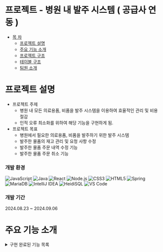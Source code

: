 
# 프로젝트 - 병원 내 발주 시스템 ( 공급사 연동 )

* [목 차](#-목-차)
    - [프로젝트 설명](#프로젝트-설명)   
    - [주요 기능 소개](#주요-기능-소개)   
    - [프로젝트 구조](#프로젝트-구조)   
    - [테이블 구조](#테이블-구조)
    - [팀원 소개](#팀원-소개)
 

# 프로젝트 설명
* 프로젝트 주제
    * 병원 내 모든 의료용품, 비품을 발주 시스템을 이용하여 효율적인 관리 및 비용 절감
    * 인적 오류 최소화를 위하여 해당 기능을 구현하게 됨.
* 프로젝트 목표
    * 병원에서 필요한 의료용품, 비품을 발주하기 위한 발주 시스템
    * 발주한 물품의 재고 관리 및 요청 사항 수정
    * 발주한 물품 주문 내역 수정 기능
    * 발주한 물품 주문 취소 기능
 
### 개발 환경
![JavaScript](https://img.shields.io/badge/JavaScript-F7DF1E?style=for-the-badge&logo=javascript&logoColor=black)
![Java](https://img.shields.io/badge/Java-007396?style=for-the-badge&logo=java&logoColor=white)
![React](https://img.shields.io/badge/React-61DAFB?style=for-the-badge&logo=react&logoColor=black)
![Node.js](https://img.shields.io/badge/Node.js-339933?style=for-the-badge&logo=node-dot-js&logoColor=white)
![CSS3](https://img.shields.io/badge/CSS3-1572B6?style=for-the-badge&logo=css3&logoColor=white)
![HTML5](https://img.shields.io/badge/HTML5-E34F26?style=for-the-badge&logo=html5&logoColor=white)
![Spring](https://img.shields.io/badge/Spring-6DB33F?style=for-the-badge&logo=spring&logoColor=white)
![MariaDB](https://img.shields.io/badge/MariaDB-003545?style=for-the-badge&logo=mariadb&logoColor=white)
![IntelliJ IDEA](https://img.shields.io/badge/IntelliJ_IDEA-000000?style=for-the-badge&logo=intellij-idea&logoColor=white)
![HeidiSQL](https://img.shields.io/badge/HeidiSQL-006400?style=for-the-badge&logo=heidisql&logoColor=white)
![VS Code](https://img.shields.io/badge/VS_Code-007ACC?style=for-the-badge&logo=visual-studio-code&logoColor=white)


### 개발 기간
2024.08.23 ~ 2024.09.06

# 주요 기능 소개
<details><summary>구현 완료된 기능 목록</summary><br>

<details><summary>관리자 로그인 및 재고관리 페이지</summary>
    
![1-1](https://github.com/user-attachments/assets/67306f0e-2db6-41d3-814d-1c96c703edf5)

</details>


<details><summary>신규 물품 등록</summary>
    
![21-1](https://github.com/user-attachments/assets/f6834279-a2f1-436b-9799-6b9f4b61ca03)
![22-2](https://github.com/user-attachments/assets/cc4c2840-0395-421c-b4cc-c79c5afe9bd2)

</details>


<details><summary>발주 신청</summary>
    
![3-1](https://github.com/user-attachments/assets/93a3eb7b-0301-4766-ba5d-edb29679eb5e)

</details>


<details><summary>발주 내역 관리</summary>
    
![4-1](https://github.com/user-attachments/assets/2b20c1c2-40f7-4abb-a166-013d3a9953e7)

</details>


# 프로젝트 구조
<details><summary>구조도 보기</summary>

```plaintext
src
 ┣ pages
 ┃ ┣ admin
 ┃ ┣ order (다른 프로젝트와 겹침)
 ┃ ┃ ┗ kth
 ┃ ┃ ┃ ┣ ManageSupply.css
 ┃ ┃ ┃ ┣ ManageSupply.js
 ┃ ┃ ┃ ┣ OrderLayout.css
 ┃ ┃ ┃ ┣ OrderLayout.js
 ┃ ┃ ┃ ┣ OrderList.css
 ┃ ┃ ┃ ┣ OrderList.js
 ┃ ┃ ┃ ┣ RegistSupply.css
 ┃ ┃ ┃ ┣ RegistSupply.js
 ┃ ┃ ┃ ┣ RequestOrder.css
 ┃ ┃ ┃ ┗ RequestOrder.js
 ┣ App.css
 ┣ App.js
 ┣ App.test.js
 ┣ index.css
 ┣ index.js
 ┣ logo.svg
 ┣ reportWebVitals.js
 ┣ reset.css
 ┗ setupTests.js
```
</details>



# 테이블 구조
<details><summary>구조도 보기</summary>
    
![테이블 구조](https://github.com/user-attachments/assets/06576686-188e-4b92-a473-2e34688de019)

</details>


# 팀원 소개
| 팀원    |박주원         | 김탁현              | 김세훈           | 최윤형         |
|---------|--------------------|---------------------|------------------|-----------------|
| 담당기능     | 증명서 출력 기능 | 회원가입 및 로그인 기능 | 진료 예약 / 환자 진료 기능 | 웹페이지 제작 및 PPT 제작 |


